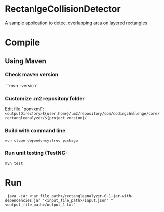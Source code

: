 # RectanlgeCollisionDetector

A sample application to detect overlapping area on layered rectangles

# Compile
## Using Maven
### Check maven version
```mvn -version``
### Customize .m2 repository folder
Edit file "pom.xml":
```<outputDirectory>${user.home}/.m2/repository/com/codingchallenge/core/rectangleanalyzer/${project.version}/```
### Build with command line
```mvn clean dependency:tree package```
### Run unit testing (TestNG)
```mvn test```

# Run
```
 java -jar <jar_file_path>/rectangleanalyzer-0.1-jar-with-dependencies.jar "<input_file_path>/input.json" "<output_file_path>/output_1.txt"
```